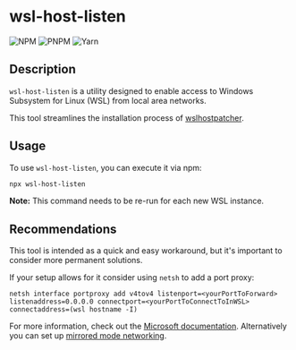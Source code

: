 # wsl-host-listen

![NPM](https://img.shields.io/badge/NPM-%23CB3837.svg?style=for-the-badge&logo=npm&logoColor=white)
![PNPM](https://img.shields.io/badge/pnpm-%234a4a4a.svg?style=for-the-badge&logo=pnpm&logoColor=f69220)
![Yarn](https://img.shields.io/badge/yarn-%232C8EBB.svg?style=for-the-badge&logo=yarn&logoColor=white)

## Description

`wsl-host-listen` is a utility designed to enable access to Windows Subsystem for Linux (WSL) from
local area networks.

This tool streamlines the installation process of
[wslhostpatcher](https://github.com/czbix/wslhostpatcher).

## Usage

To use `wsl-host-listen`, you can execute it via npm:

```sh
npx wsl-host-listen
```

**Note:** This command needs to be re-run for each new WSL instance.

## Recommendations

This tool is intended as a quick and easy workaround, but it's important to consider more permanent
solutions.

If your setup allows for it consider using `netsh` to add a port proxy:

```
netsh interface portproxy add v4tov4 listenport=<yourPortToForward> listenaddress=0.0.0.0 connectport=<yourPortToConnectToInWSL> connectaddress=(wsl hostname -I)
```

For more information, check out the
[Microsoft documentation](https://learn.microsoft.com/en-us/windows/wsl/networking#accessing-a-wsl-2-distribution-from-your-local-area-network-lan).
Alternatively you can set up
[mirrored mode networking](https://learn.microsoft.com/en-us/windows/wsl/networking#mirrored-mode-networking).
